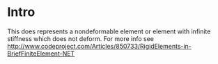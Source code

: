 ﻿# Intro
This does represents a nondeformable element or element with infinite stiffness which does not deform.
For more info see http://www.codeproject.com/Articles/850733/RigidElements-in-BriefFiniteElement-NET